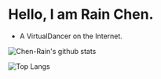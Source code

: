 # Hello, I am Rain Chen.
- A VirtualDancer on the Internet.

![Chen-Rain's github stats](https://github-readme-stats.vercel.app/api?username=Chen-Rain&show_icons=true&title_color=9745f5&icon_color=9f4bff&text_color=ffffff&bg_color=DEG,6495ed,87cefa,ee83ee,ff69b4)

![Top Langs](https://github-readme-stats.vercel.app/api/top-langs/?username=Chen-Rain&layout=compact&title_color=9745f5&icon_color=9f4bff&text_color=ffffff&bg_color=DEG,6495ed,87cefa,ee83ee,ff69b4)
